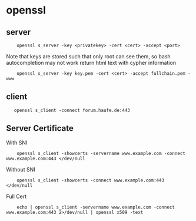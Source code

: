 # openssl

## server
```
    openssl s_server -key <privatekey> -cert <cert> -accept <port>
```
Note that keys are stored such that only root can see them, so bash
autocompletion may not work return html text with cypher information
```
    openssl s_server -key key.pem -cert <cert> -accept fullchain.pem -www
```

## client
```
   openssl s_client -connect forum.haufe.de:443
```

## Server Certificate
With SNI
```
    openssl s_client -showcerts -servername www.example.com -connect www.example.com:443 </dev/null
```
Without SNI
```
    openssl s_client -showcerts -connect www.example.com:443 </dev/null
```
Full Cert
```
    echo | openssl s_client -servername www.example.com -connect www.example.com:443 2>/dev/null | openssl x509 -text
```
